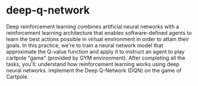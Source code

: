 # deep-q-network
Deep reinforcement learning combines artificial neural networks with a reinforcement learning architecture that enables software-defined agents to learn the best actions possible in virtual environment in order to attain their goals. In this practice, we're to train a neural network model that approximate the Q-value function and apply it to instruct an agent to play cartpole "game" (provided by GYM environment). After completing all the tasks, you'll: understand how reinforcement learning works using deep neural networks. implement the Deep Q-Network (DQN) on the game of Cartpole.
